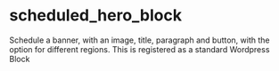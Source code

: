 # scheduled_hero_block
Schedule a banner, with an image, title, paragraph and button, with the option for different regions. This is registered as a standard Wordpress Block
